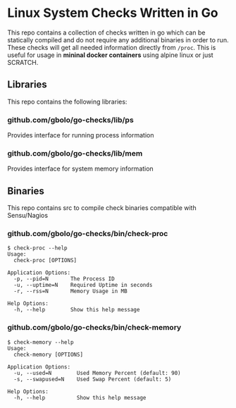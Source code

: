 # Linux System Checks Written in Go
This repo contains a collection of checks written in go which can be statically compiled
and do not require any additional binaries in order to run.
These checks will get all needed information directly from `/proc`. 
This is useful for usage in **mininal docker containers** using alpine linux or just SCRATCH.

## Libraries
This repo contains the following libraries:

### github.com/gbolo/go-checks/lib/ps
Provides interface for running process information

### github.com/gbolo/go-checks/lib/mem
Provides interface for system memory information

## Binaries
This repo contains src to compile check binaries compatible with Sensu/Nagios

### github.com/gbolo/go-checks/bin/check-proc
```
$ check-proc --help
Usage:
  check-proc [OPTIONS]

Application Options:
  -p, --pid=N       The Process ID
  -u, --uptime=N    Required Uptime in seconds
  -r, --rss=N       Memory Usage in MB

Help Options:
  -h, --help        Show this help message
```

### github.com/gbolo/go-checks/bin/check-memory
```
$ check-memory --help
Usage:
  check-memory [OPTIONS]

Application Options:
  -u, --used=N        Used Memory Percent (default: 90)
  -s, --swapused=N    Used Swap Percent (default: 5)

Help Options:
  -h, --help          Show this help message
```